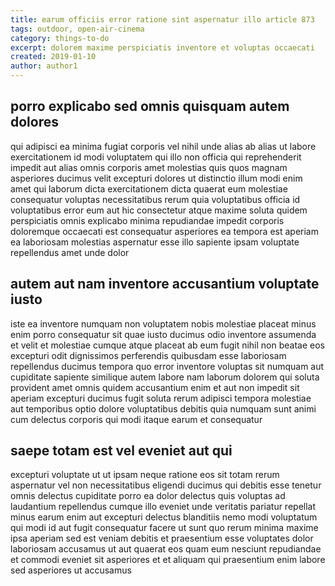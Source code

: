 ```yaml
---
title: earum officiis error ratione sint aspernatur illo article 873
tags: outdoor, open-air-cinema
category: things-to-do
excerpt: dolorem maxime perspiciatis inventore et voluptas occaecati
created: 2019-01-10
author: author1
---
```


## porro explicabo sed omnis quisquam autem dolores

qui adipisci ea minima fugiat corporis vel nihil unde alias ab alias ut labore exercitationem id modi voluptatem qui illo non officia qui reprehenderit impedit aut alias omnis corporis amet molestias quis quos magnam asperiores ducimus velit excepturi dolores ut distinctio illum modi enim amet qui laborum dicta exercitationem dicta quaerat eum molestiae consequatur voluptas necessitatibus rerum quia voluptatibus officia id voluptatibus error eum aut hic consectetur atque maxime soluta quidem perspiciatis omnis explicabo minima repudiandae impedit corporis doloremque occaecati est consequatur asperiores ea tempora est aperiam ea laboriosam molestias aspernatur esse illo sapiente ipsam voluptate repellendus amet unde dolor

## autem aut nam inventore accusantium voluptate iusto

iste ea inventore numquam non voluptatem nobis molestiae placeat minus enim porro consequatur sit quae iusto ducimus odio inventore assumenda et velit et molestiae cumque atque placeat ab eum fugit nihil non beatae eos excepturi odit dignissimos perferendis quibusdam esse laboriosam repellendus ducimus tempora quo error inventore voluptas sit numquam aut cupiditate sapiente similique autem labore nam laborum dolorem qui soluta provident amet omnis quidem accusantium enim et aut non impedit sit aperiam excepturi ducimus fugit soluta rerum adipisci tempora molestiae aut temporibus optio dolore voluptatibus debitis quia numquam sunt animi cum delectus corporis qui modi itaque earum et consequatur

## saepe totam est vel eveniet aut qui

excepturi voluptate ut ut ipsam neque ratione eos sit totam rerum aspernatur vel non necessitatibus eligendi ducimus qui debitis esse tenetur omnis delectus cupiditate porro ea dolor delectus quis voluptas ad laudantium repellendus cumque illo eveniet unde veritatis pariatur repellat minus earum enim aut excepturi delectus blanditiis nemo modi voluptatum qui modi id aut fugit consequatur facere ut sunt quo rerum minima maxime ipsa aperiam sed est veniam debitis et praesentium esse voluptates dolor laboriosam accusamus ut aut quaerat eos quam eum nesciunt repudiandae et commodi eveniet sit asperiores et et aliquam qui praesentium enim labore sed asperiores ut accusamus

